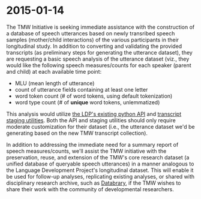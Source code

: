 # 2015-01-14 

The TMW Initiative is seeking immediate assistance with the construction of a
database of speech utterances based on newly transribed speech samples
(mother/child interactions) of the various participants in their longitudinal
study.  In addition to converting and validating the provided transcripts (as preliminary steps for generating the utterance dataset), they are requesting a basic speech analysis of the utterance dataset (viz., they would like the following speech measures/counts for each speaker (parent and child) at each available time point:

* MLU (mean length of utterance)
* count of utterance fields containing at least one letter
* word token count (# of word tokens, using default tokenization)
* word type count (# of **unique** word tokens, unlemmatized)

This analysis would utilize [the LDP's existing python API](https://github.com/joyrexus/ldp/blob/master/code/lib/python/ldp/speech.py) and [transcript staging utilities](https://github.com/joyrexus/ldp/tree/master/code/stage). Both the API and staging utilities should only require moderate customization for their dataset (i.e., the utterance dataset we'd be generating based on the new TMW transcript collection).

In addition to addressing the immediate need for a summary report of speech
measures/counts, we'll assist the TMW initiative with the preservation, reuse, and extension of the TMW's core research dataset (a unified database of queryable speech utterances) in a manner analogous to the Language Development Project's longitudinal dataset. This will enable it be used for follow-up analyses, replicating existing analyses, or shared with disciplinary research archive, such as [Databrary](https://databrary.org/), if the TMW wishes to share their work with the community of developmental researchers.
